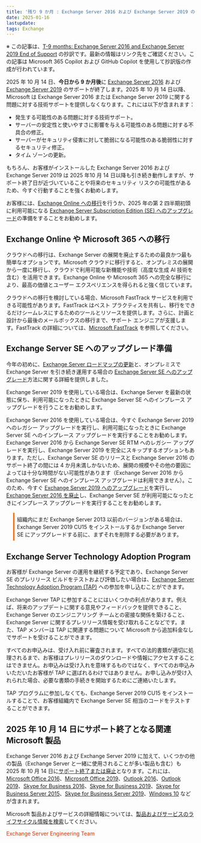 ```yaml
---
title: '残り 9 か月 : Exchange Server 2016 および Exchange Server 2019 のサポート終了'
date: 2025-01-16
lastupdate:
tags: Exchange
--- 
```


※ この記事は、[T-9 months: Exchange Server 2016 and Exchange Server 2019 End of Support](https://techcommunity.microsoft.com/blog/exchange/t-9-months-exchange-server-2016-and-exchange-server-2019-end-of-support/4366605) の抄訳です。最新の情報はリンク先をご確認ください。この記事は Microsoft 365 Copilot および GitHub Copilot を使用して抄訳版の作成が行われています。

2025 年 10 月 14 日、**今日から 9 か月後**に [Exchange Server 2016](https://learn.microsoft.com/lifecycle/products/exchange-server-2016) および [Exchange Server 2019](https://learn.microsoft.com/lifecycle/products/exchange-server-2019) のサポートが終了します。2025 年 10 月 14 日以降、Microsoft は Exchange Server 2016 または Exchange Server 2019 に関する問題に対する技術サポートを提供しなくなります。これには以下が含まれます：

- 発生する可能性のある問題に対する技術サポート。
- サーバーの安定性と使いやすさに影響を与える可能性のある問題に対する不具合の修正。
- サーバーがセキュリティ侵害に対して脆弱になる可能性のある脆弱性に対するセキュリティ修正。
- タイム ゾーンの更新。

もちろん、お客様がインストールした Exchange Server 2016 および Exchange Server 2019 は 2025 年10 月 14 日以降も引き続き動作しますが、サポート終了日が近づいていることや将来のセキュリティ リスクの可能性があるため、今すぐ行動することを強くお勧めします。

お客様には、[Exchange Online への移行](https://learn.microsoft.com/exchange/mailbox-migration/decide-on-a-migration-path)を行うか、2025 年の第 2 四半期初頭に利用可能になる [Exchange Server Subscription Edition (SE) へのアップグレード](https://jpmessaging.github.io/blog/Upgrading%20your%20organization%20from%20current%20versions%20to%20Exchange%20Server%20SE/)の準備をすることをお勧めします。

## Exchange Online や Microsoft 365 への移行

クラウドへの移行は、Exchange Server の展開を廃止するための最良かつ最も簡単なオプションです。Microsoft クラウドに移行すると、オンプレミスの展開から一度に移行し、クラウドで利用可能な新機能や技術（高度な生成 AI 技術を含む）を活用できます。Exchange Online や Microsoft 365 への完全な移行により、最高の価値とユーザー エクスペリエンスを得られると強く信じています。

クラウドへの移行を検討している場合、Microsoft FastTrack サービスを利用できる可能性があります。FastTrack はベスト プラクティスを共有し、移行をできるだけシームレスにするためのツールとリソースを提供します。さらに、計画と設計から最後のメールボックスの移行まで、サポート エンジニアが支援します。FastTrack の詳細については、[Microsoft FastTrack](https://fasttrack.microsoft.com/) を参照してください。

## Exchange Server SE へのアップグレード準備

今年の初めに、[Exchange Server ロードマップの更新](https://jpmessaging.github.io/blog/Exchange-Server-Roadmap-Update/)と、オンプレミスで Exchange Server を引き続き運用する場合の [Exchange Server SE へのアップグレード](https://jpmessaging.github.io/blog/Upgrading%20your%20organization%20from%20current%20versions%20to%20Exchange%20Server%20SE/)方法に関する詳細を提供しました。

Exchange Server 2019 を使用している場合は、Exchange Server を最新の状態に保ち、利用可能になったときに Exchange Server SE へのインプレース アップグレードを行うことをお勧めします。

Exchange Server 2016 を使用している場合は、今すぐ Exchange Server 2019 へのレガシー アップグレードを実行し、利用可能になったときに Exchange Server SE へのインプレース アップグレードを実行することをお勧めします。Exchange Server 2016 から Exchange Server SE RTM へのレガシー アップグレードを実行し、Exchange Server 2019 を完全にスキップするオプションもあります。ただし、Exchange Server SE のリリースと Exchange Server 2016 のサポート終了の間には 4 か月未満しかないため、展開の規模やその他の要因によっては十分な時間がない可能性があります（Exchange Server 2016 から Exchange Server SE へのインプレース アップグレードは利用できません）。このため、今すぐ [Exchange Server 2019 へのアップグレード](https://setup.cloud.microsoft/exchange/deployment-assistant)を実行し、[Exchange Server 2016 を廃止](https://jpmessaging.github.io/blog/Decommissioning-Exchange-Server-2016/)し、Exchange Server SE が利用可能になったときにインプレース アップグレードを実行することをお勧めします。

<div style="margin:1.25em;border-left:4px solid #ff7518;padding:.5em">
組織内にまだ Exchange Server 2013 以前のバージョンがある場合は、Exchange Server 2019 CU15 をインストールするか Exchange Server SE にアップグレードする前に、まずそれを削除する必要があります。
</div>

## Exchange Server Technology Adoption Program

お客様が Exchange Server の運用を継続する予定であり、Exchange Server SE のプレリリース ビルドをテストおよび評価したい場合は、[Exchange Server Technology Adoption Program (TAP)](https://techcommunity.microsoft.com/t5/exchange-team-blog/open-enrollment-for-exchange-server-2019-tap/ba-p/3421627) への参加を申し込むことができます。

Exchange Server TAP に参加することにはいくつかの利点があります。例えば、将来のアップデートに関する意見やフィードバックを提供できること、Exchange Server のエンジニアリング チームとの密接な関係を築けること、Exchange Server に関するプレリリース情報を受け取れることなどです。また、TAP メンバーは TAP に関連する問題について Microsoft から追加料金なしでサポートを受けることができます。

すべてのお申込みは、受け入れ前に審査されます。すべての法的書類が適切に処理されるまで、お客様はプレリリースのダウンロードや情報にアクセスすることはできません。お申込みは受け入れを意味するものではなく、すべてのお申込みいただいたお客様が TAP に選ばれるわけではありません。お申し込みが受け入れられた場合、必要な書類の手続きを開始するためにご連絡いたします。

TAP プログラムに参加しなくても、Exchange Server 2019 CU15 をインストールすることで、お客様組織内で Exchange Server SE 相当のコードをテストすることができます。

## 2025 年 10 月 14 日にサポート終了となる関連 Microsoft 製品

Exchange Server 2016 および Exchange Server 2019 に加えて、いくつかの他の製品（Exchange Server と一緒に使用されることが多い製品も含む）も 2025 年 10 月 14 日に[サポート終了または廃止](https://learn.microsoft.com/lifecycle/announcements/october-14-2025-products-end-of-support)となります。これには、[Microsoft Office 2016](https://learn.microsoft.com/lifecycle/products/microsoft-office-2016)、[Microsoft Office 2019](https://learn.microsoft.com/lifecycle/products/microsoft-office-2019)、[Outlook 2016](https://learn.microsoft.com/lifecycle/products/outlook-2016)、[Outlook 2019](https://learn.microsoft.com/lifecycle/products/outlook-2019)、[Skype for Business 2016](https://learn.microsoft.com/lifecycle/products/skype-for-business-2016)、[Skype for Business 2019](https://learn.microsoft.com/lifecycle/products/skype-for-business-2019)、[Skype for Business Server 2015](https://learn.microsoft.com/lifecycle/products/skype-for-business-server-2015)、[Skype for Business Server 2019](https://learn.microsoft.com/lifecycle/products/skype-for-business-server-2019)、[Windows 10](https://learn.microsoft.com/lifecycle/products/windows-10-enterprise-and-education) などが含まれます。

Microsoft 製品およびサービスの詳細情報については、[製品およびサービスのライフサイクル情報を検索](https://learn.microsoft.com/lifecycle/products/)してください。

<font color="#CF3600">Exchange Server Engineering Team</font>
